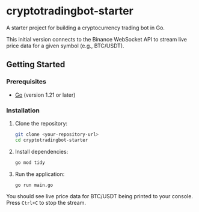 # cryptotradingbot-starter

A starter project for building a cryptocurrency trading bot in Go.

This initial version connects to the Binance WebSocket API to stream live price data for a given symbol (e.g., BTC/USDT).

## Getting Started

### Prerequisites

- [Go](https://go.dev/doc/install) (version 1.21 or later)

### Installation

1.  Clone the repository:
    ```sh
    git clone <your-repository-url>
    cd cryptotradingbot-starter
    ```

2.  Install dependencies:
    ```sh
    go mod tidy
    ```

3.  Run the application:
    ```sh
    go run main.go
    ```

You should see live price data for BTC/USDT being printed to your console. Press `Ctrl+C` to stop the stream.
